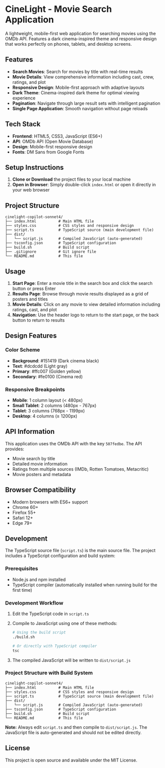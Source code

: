 # CineLight - Movie Search Application

A lightweight, mobile-first web application for searching movies using the OMDb API. Features a dark cinema-inspired theme and responsive design that works perfectly on phones, tablets, and desktop screens.

## Features

- **Search Movies**: Search for movies by title with real-time results
- **Movie Details**: View comprehensive information including cast, crew, ratings, and plot
- **Responsive Design**: Mobile-first approach with adaptive layouts
- **Dark Theme**: Cinema-inspired dark theme for optimal viewing experience
- **Pagination**: Navigate through large result sets with intelligent pagination
- **Single Page Application**: Smooth navigation without page reloads

## Tech Stack

- **Frontend**: HTML5, CSS3, JavaScript (ES6+)
- **API**: OMDb API (Open Movie Database)
- **Design**: Mobile-first responsive design
- **Fonts**: DM Sans from Google Fonts

## Setup Instructions

1. **Clone or Download** the project files to your local machine
2. **Open in Browser**: Simply double-click `index.html` or open it directly in your web browser

## Project Structure

```
cinelight-copilot-sonnet4/
├── index.html          # Main HTML file
├── styles.css          # CSS styles and responsive design
├── script.ts           # TypeScript source (main development file)
├── dist/
│   └── script.js       # Compiled JavaScript (auto-generated)
├── tsconfig.json       # TypeScript configuration
├── build.sh            # Build script
├── .gitignore          # Git ignore file
└── README.md           # This file
```

## Usage

1. **Start Page**: Enter a movie title in the search box and click the search button or press Enter
2. **Results Page**: Browse through movie results displayed as a grid of posters and titles
3. **Movie Details**: Click on any movie to view detailed information including ratings, cast, and plot
4. **Navigation**: Use the header logo to return to the start page, or the back button to return to results

## Design Features

### Color Scheme

- **Background**: #151419 (Dark cinema black)
- **Text**: #dcdcdd (Light gray)
- **Primary**: #ffc007 (Golden yellow)
- **Secondary**: #fe0100 (Cinema red)

### Responsive Breakpoints

- **Mobile**: 1 column layout (< 480px)
- **Small Tablet**: 2 columns (480px - 767px)
- **Tablet**: 3 columns (768px - 1199px)
- **Desktop**: 4 columns (≥ 1200px)

## API Information

This application uses the OMDb API with the key `507fedbe`. The API provides:

- Movie search by title
- Detailed movie information
- Ratings from multiple sources (IMDb, Rotten Tomatoes, Metacritic)
- Movie posters and metadata

## Browser Compatibility

- Modern browsers with ES6+ support
- Chrome 60+
- Firefox 55+
- Safari 12+
- Edge 79+

## Development

The TypeScript source file (`script.ts`) is the main source file. The project includes a TypeScript configuration and build system:

### Prerequisites

- Node.js and npm installed
- TypeScript compiler (automatically installed when running build for the first time)

### Development Workflow

1. Edit the TypeScript code in `script.ts`
2. Compile to JavaScript using one of these methods:

   ```bash
   # Using the build script
   ./build.sh

   # Or directly with TypeScript compiler
   tsc
   ```

3. The compiled JavaScript will be written to `dist/script.js`

### Project Structure with Build System

```
cinelight-copilot-sonnet4/
├── index.html          # Main HTML file
├── styles.css          # CSS styles and responsive design
├── script.ts           # TypeScript source (main development file)
├── dist/
│   └── script.js       # Compiled JavaScript (auto-generated)
├── tsconfig.json       # TypeScript configuration
├── build.sh            # Build script
└── README.md           # This file
```

**Note:** Always edit `script.ts` and then compile to `dist/script.js`. The JavaScript file is auto-generated and should not be edited directly.

## License

This project is open source and available under the MIT License.
